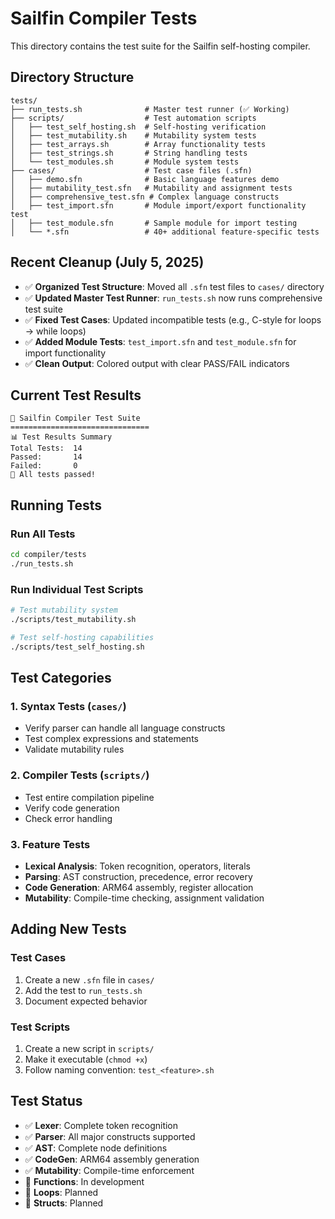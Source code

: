 # Sailfin Compiler Tests

This directory contains the test suite for the Sailfin self-hosting compiler.

## Directory Structure

```
tests/
├── run_tests.sh              # Master test runner (✅ Working)
├── scripts/                  # Test automation scripts
│   ├── test_self_hosting.sh  # Self-hosting verification
│   ├── test_mutability.sh    # Mutability system tests
│   ├── test_arrays.sh        # Array functionality tests
│   ├── test_strings.sh       # String handling tests
│   └── test_modules.sh       # Module system tests
├── cases/                    # Test case files (.sfn)
│   ├── demo.sfn              # Basic language features demo
│   ├── mutability_test.sfn   # Mutability and assignment tests
│   ├── comprehensive_test.sfn # Complex language constructs
│   ├── test_import.sfn       # Module import/export functionality test
│   ├── test_module.sfn       # Sample module for import testing
│   └── *.sfn                 # 40+ additional feature-specific tests
```

## Recent Cleanup (July 5, 2025)

- ✅ **Organized Test Structure**: Moved all `.sfn` test files to `cases/` directory
- ✅ **Updated Master Test Runner**: `run_tests.sh` now runs comprehensive test suite
- ✅ **Fixed Test Cases**: Updated incompatible tests (e.g., C-style for loops → while loops)
- ✅ **Added Module Tests**: `test_import.sfn` and `test_module.sfn` for import functionality
- ✅ **Clean Output**: Colored output with clear PASS/FAIL indicators

## Current Test Results
```
🧪 Sailfin Compiler Test Suite
===============================
📊 Test Results Summary
Total Tests:  14
Passed:       14
Failed:       0
🎉 All tests passed!
```

## Running Tests

### Run All Tests
```bash
cd compiler/tests
./run_tests.sh
```

### Run Individual Test Scripts
```bash
# Test mutability system
./scripts/test_mutability.sh

# Test self-hosting capabilities  
./scripts/test_self_hosting.sh
```

## Test Categories

### 1. Syntax Tests (`cases/`)
- Verify parser can handle all language constructs
- Test complex expressions and statements
- Validate mutability rules

### 2. Compiler Tests (`scripts/`)
- Test entire compilation pipeline
- Verify code generation
- Check error handling

### 3. Feature Tests
- **Lexical Analysis**: Token recognition, operators, literals
- **Parsing**: AST construction, precedence, error recovery  
- **Code Generation**: ARM64 assembly, register allocation
- **Mutability**: Compile-time checking, assignment validation

## Adding New Tests

### Test Cases
1. Create a new `.sfn` file in `cases/`
2. Add the test to `run_tests.sh`
3. Document expected behavior

### Test Scripts
1. Create a new script in `scripts/`
2. Make it executable (`chmod +x`)
3. Follow naming convention: `test_<feature>.sh`

## Test Status

- ✅ **Lexer**: Complete token recognition
- ✅ **Parser**: All major constructs supported
- ✅ **AST**: Complete node definitions
- ✅ **CodeGen**: ARM64 assembly generation
- ✅ **Mutability**: Compile-time enforcement
- 🚧 **Functions**: In development
- 🚧 **Loops**: Planned
- 🚧 **Structs**: Planned
